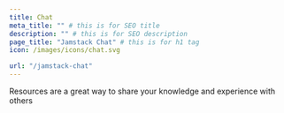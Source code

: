 ```yaml
---
title: Chat
meta_title: "" # this is for SEO title
description: "" # this is for SEO description
page_title: "Jamstack Chat" # this is for h1 tag
icon: /images/icons/chat.svg

url: "/jamstack-chat"
---
```


Resources are a great way to share your knowledge and experience with others
